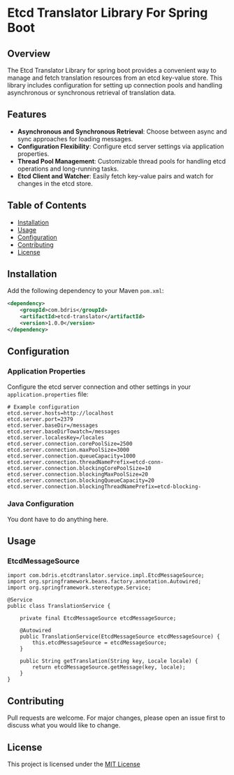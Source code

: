 # Etcd Translator Library For Spring Boot

## Overview

The Etcd Translator Library for spring boot provides a convenient way to manage and fetch translation resources from an etcd key-value store. This library includes configuration for setting up connection pools and handling asynchronous or synchronous retrieval of translation data.

## Features

- **Asynchronous and Synchronous Retrieval**: Choose between async and sync approaches for loading messages.
- **Configuration Flexibility**: Configure etcd server settings via application properties.
- **Thread Pool Management**: Customizable thread pools for handling etcd operations and long-running tasks.
- **Etcd Client and Watcher**: Easily fetch key-value pairs and watch for changes in the etcd store.


## Table of Contents

- [Installation](#installation)
- [Usage](#usage)
- [Configuration](#configuration)
- [Contributing](#contributing)
- [License](#license)

## Installation
Add the following dependency to your Maven `pom.xml`:

```xml
<dependency>
    <groupId>com.bdris</groupId>
    <artifactId>etcd-translator</artifactId>
    <version>1.0.0</version>
</dependency>
```

## Configuration

### Application Properties

Configure the etcd server connection and other settings in your `application.properties` file:

```properties
# Example configuration
etcd.server.hosts=http://localhost
etcd.server.port=2379
etcd.server.baseDir=/messages
etcd.server.baseDirTowatch=/messages
etcd.server.localesKey=/locales
etcd.server.connection.corePoolSize=2500
etcd.server.connection.maxPoolSize=3000
etcd.server.connection.queueCapacity=1000
etcd.server.connection.threadNamePrefix=etcd-conn-
etcd.server.connection.blockingCorePoolSize=10
etcd.server.connection.blockingMaxPoolSize=20
etcd.server.connection.blockingQueueCapacity=20
etcd.server.connection.blockingThreadNamePrefix=etcd-blocking-
```

### Java Configuration
You dont have to do anything here.


## Usage

### EtcdMessageSource
```
import com.bdris.etcdtranslator.service.impl.EtcdMessageSource;
import org.springframework.beans.factory.annotation.Autowired;
import org.springframework.stereotype.Service;

@Service
public class TranslationService {

    private final EtcdMessageSource etcdMessageSource;

    @Autowired
    public TranslationService(EtcdMessageSource etcdMessageSource) {
        this.etcdMessageSource = etcdMessageSource;
    }

    public String getTranslation(String key, Locale locale) {
        return etcdMessageSource.getMessage(key, locale);
    }
}

```
## Contributing
Pull requests are welcome. For major changes, please open an issue first to discuss what you would like to change.

## License
This project is licensed under the [MIT License](LICENSE.md)
